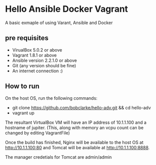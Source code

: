 # Hello Ansible Docker Vagrant
A basic exmaple of using Varant, Ansible and Docker 

## pre requisites
- VirualBox 5.0.2 or above
- Vagrant 1.8.1 or above
- Ansible version 2.2.1.0 or above
- Git (any version should be fine)
- An internet connection :)

## How to run 
On the host OS, run the following commands:
- git clone https://github.com/bobclarke/hello-adv.git && cd hello-adv
- vagrant up

The resultant VirtualBox VM will have an IP address of 10.1.1.100 and a hostname of jupiter. 
(This, along with memory an vcpu count can be changed by editing VagrantFile)

Once the build has finished, Nginx will be available to the host OS at http://10.1.1.100:80 and Tomcat will be available at http://10.1.1.100:8888.

The manager credetials for Tomcat are admin/admin








